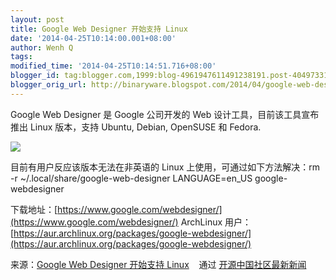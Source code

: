 ```yaml
---
layout: post
title: Google Web Designer 开始支持 Linux
date: '2014-04-25T10:14:00.001+08:00'
author: Wenh Q
tags:
modified_time: '2014-04-25T10:14:51.716+08:00'
blogger_id: tag:blogger.com,1999:blog-4961947611491238191.post-4049733132436584469
blogger_orig_url: http://binaryware.blogspot.com/2014/04/google-web-designer-linux.html
---
```


Google Web Designer 是 Google 公司开发的 Web
设计工具，目前该工具宣布推出 Linux 版本，支持 Ubuntu, Debian, OpenSUSE
和 Fedora.

![](https://images-blogger-opensocial.googleusercontent.com/gadgets/proxy?url=http%3A%2F%2Fstatic.oschina.net%2Fuploads%2Fspace%2F2014%2F0424%2F065527_lGUC_12.jpg&container=blogger&gadget=a&rewriteMime=image%2F*)

目前有用户反应该版本无法在非英语的 Linux 上使用，可通过如下方法解决：rm
-r ~/.local/share/google-web-designer LANGUAGE=en_US
google-webdesigner


下载地址：[https://www.google.com/webdesigner/](https://www.google.com/webdesigner/)
ArchLinux
用户：[https://aur.archlinux.org/packages/google-webdesigner/](https://aur.archlinux.org/packages/google-webdesigner/)

来源：[Google Web Designer 开始支持
Linux](http://www.oschina.net/news/51115/google-web-designer-support-linux) 
  通过 [开源中国社区最新新闻](http://www.oschina.net/?from=rss)
